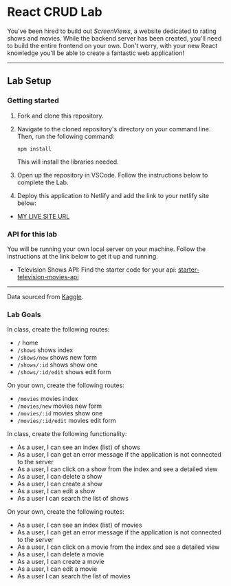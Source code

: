 # React CRUD Lab

You've been hired to build out _ScreenViews_, a website dedicated to rating shows and movies. While the backend server has been created, you'll need to build the entire frontend on your own. Don't worry, with your new React knowledge you'll be able to create a fantastic web application!

---

## Lab Setup

### Getting started

1. Fork and clone this repository.

1. Navigate to the cloned repository's directory on your command line. Then, run the following command:

   ```
   npm install
   ```

   This will install the libraries needed.

1. Open up the repository in VSCode. Follow the instructions below to complete the Lab.

1. Deploy this application to Netlify and add the link to your netlify site below:

- [MY LIVE SITE URL](https://whimsical-crisp-41777e.netlify.app/)

### API for this lab

You will be running your own local server on your machine. Follow the instructions at the link below to get it up and running.

- Television Shows API: Find the starter code for your api: [starter-television-movies-api](https://github.com/10-3-pursuit/starter-television-movies-api)

---

Data sourced from [Kaggle](https://www.kaggle.com/shivamb/hulu-movies-and-tv-shows).

### Lab Goals

In class, create the following routes:

- `/` home
- `/shows` shows index
- `/shows/new` shows new form
- `/shows/:id` shows show one
- `/shows/:id/edit` shows edit form

On your own, create the following routes:

- `/movies` movies index
- `/movies/new` movies new form
- `/movies/:id` movies show one
- `/movies/:id/edit` movies edit form

In class, create the following functionality:

- As a user, I can see an index (list) of shows
- As a user, I can get an error message if the application is not connected to the server
- As a user, I can click on a show from the index and see a detailed view
- As a user, I can delete a show
- As a user, I can create a show
- As a user, I can edit a show
- As a user I can search the list of shows

On your own, create the following routes:

- As a user, I can see an index (list) of movies
- As a user, I can get an error message if the application is not connected to the server
- As a user, I can click on a movie from the index and see a detailed view
- As a user, I can delete a movie
- As a user, I can create a movie
- As a user, I can edit a movie
- As a user I can search the list of movies
